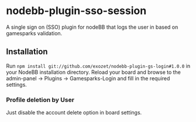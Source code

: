 # nodebb-plugin-sso-session
A single sign on (SSO) plugin for nodeBB that logs the user in based on gamesparks validation.

## Installation
Run `npm install git://github.com/exozet/nodebb-plugin-gs-login#1.0.0` in your NodeBB installation directory.
Reload your board and browse to the admin-panel -> Plugins -> Gamesparks-Login and fill in the required settings.

### Profile deletion by User
Just disable the account delete option in board settings.